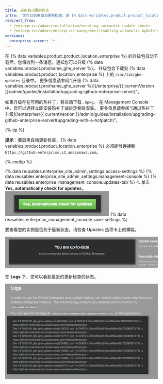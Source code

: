 ```yaml
---
title: 启用自动更新检查
intro: '您可以启用自动更新检查，使 {% data variables.product.product_location_enterprise %} 检查和下载最新的 {% data variables.product.prodname_ghe_server %} 版本。'
redirect_from:
  - /enterprise/admin/installation/enabling-automatic-update-checks
  - /enterprise/admin/enterprise-management/enabling-automatic-update-checks
versions:
  enterprise-server: '*'
---
```


在 {% data variables.product.product_location_enterprise %} 的升级包自动下载后，您将收到一条消息，通知您可以升级 {% data variables.product.prodname_ghe_server %}。 升级包会下载到 {% data variables.product.product_location_enterprise %} 上的 `/var/lib/ghe-updates` 目录中。 更多信息请参阅“[升级 {% data variables.product.prodname_ghe_server %}](/enterprise/{{ currentVersion }}/admin/guides/installation/upgrading-github-enterprise-server)”。

如果升级存在可用的热补丁，将自动下载 `.hpkg`。 在 Management Console 中，您可以选择立即安装热补丁或排定稍后安装。 更多信息请参阅“[通过热补丁升级](/enterprise/{{ currentVersion }}/admin/guides/installation/upgrading-github-enterprise-server#upgrading-with-a-hotpatch)”。

{% tip %}

**提示**：要启用自动更新检查，{% data variables.product.product_location_enterprise %} 必须能够连接到 `https://github-enterprise.s3.amazonaws.com`。

{% endtip %}

{% data reusables.enterprise_site_admin_settings.access-settings %}
{% data reusables.enterprise_site_admin_settings.management-console %}
{% data reusables.enterprise_management_console.updates-tab %}
4. 单击 **Yes, automatically check for updates**。 ![启用自动更新的按钮](/assets/images/enterprise/management-console/enable_updates_button.png)
{% data reusables.enterprise_management_console.save-settings %}

要查看您的实例是否处于最新状态，请检查 Updates 选项卡上的横幅。

![指示您的 GitHub Enterprise Server 版本的横幅](/assets/images/enterprise/management-console/up-to-date-banner.png)

在 **Logs** 下，您可以看到最近的更新检查的状态。

![更新日志](/assets/images/enterprise/management-console/update-log.png)
